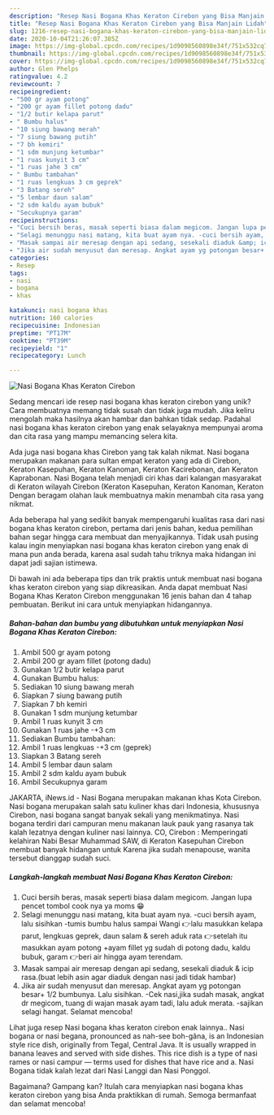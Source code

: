 ```yaml
---
description: "Resep Nasi Bogana Khas Keraton Cirebon yang Bisa Manjain Lidah"
title: "Resep Nasi Bogana Khas Keraton Cirebon yang Bisa Manjain Lidah"
slug: 1216-resep-nasi-bogana-khas-keraton-cirebon-yang-bisa-manjain-lidah
date: 2020-10-04T21:26:07.385Z
image: https://img-global.cpcdn.com/recipes/1d9098560898e34f/751x532cq70/nasi-bogana-khas-keraton-cirebon-foto-resep-utama.jpg
thumbnail: https://img-global.cpcdn.com/recipes/1d9098560898e34f/751x532cq70/nasi-bogana-khas-keraton-cirebon-foto-resep-utama.jpg
cover: https://img-global.cpcdn.com/recipes/1d9098560898e34f/751x532cq70/nasi-bogana-khas-keraton-cirebon-foto-resep-utama.jpg
author: Glen Phelps
ratingvalue: 4.2
reviewcount: 7
recipeingredient:
- "500 gr ayam potong"
- "200 gr ayam fillet potong dadu"
- "1/2 butir kelapa parut"
- " Bumbu halus"
- "10 siung bawang merah"
- "7 siung bawang putih"
- "7 bh kemiri"
- "1 sdm munjung ketumbar"
- "1 ruas kunyit 3 cm"
- "1 ruas jahe 3 cm"
- " Bumbu tambahan"
- "1 ruas lengkuas 3 cm geprek"
- "3 Batang sereh"
- "5 lembar daun salam"
- "2 sdm kaldu ayam bubuk"
- "Secukupnya garam"
recipeinstructions:
- "Cuci bersih beras, masak seperti biasa dalam megicom. Jangan lupa pencet tombol cook nya ya moms 😁"
- "Selagi menunggu nasi matang, kita buat ayam nya. -cuci bersih ayam, lalu sisihkan -tumis bumbu halus sampai Wangi 👉lalu masukkan kelapa parut, lengkuas geprek, daun salam &amp; sereh aduk rata 👉setelah itu masukkan ayam potong +ayam fillet yg sudah di potong dadu, kaldu bubuk, garam 👉beri air hingga ayam terendam."
- "Masak sampai air meresap dengan api sedang, sesekali diaduk &amp; icip rasa.(buat lebih asin agar diaduk dengan nasi jadi tidak hambar)"
- "Jika air sudah menyusut dan meresap. Angkat ayam yg potongan besar+ 1/2 bumbunya. Lalu sisihkan. -Cek nasi,jika sudah masak, angkat dr megicom, tuang di wajan masak ayam tadi, lalu aduk merata. -sajikan selagi hangat. Selamat mencoba!"
categories:
- Resep
tags:
- nasi
- bogana
- khas

katakunci: nasi bogana khas 
nutrition: 160 calories
recipecuisine: Indonesian
preptime: "PT17M"
cooktime: "PT39M"
recipeyield: "1"
recipecategory: Lunch

---
```



![Nasi Bogana Khas Keraton Cirebon](https://img-global.cpcdn.com/recipes/1d9098560898e34f/751x532cq70/nasi-bogana-khas-keraton-cirebon-foto-resep-utama.jpg)

Sedang mencari ide resep nasi bogana khas keraton cirebon yang unik? Cara membuatnya memang tidak susah dan tidak juga mudah. Jika keliru mengolah maka hasilnya akan hambar dan bahkan tidak sedap. Padahal nasi bogana khas keraton cirebon yang enak selayaknya mempunyai aroma dan cita rasa yang mampu memancing selera kita.

Ada juga nasi bogana khas Cirebon yang tak kalah nikmat. Nasi bogana merupakan makanan para sultan empat keraton yang ada di Cirebon, Keraton Kasepuhan, Keraton Kanoman, Keraton Kacirebonan, dan Keraton Kaprabonan. Nasi Bogana telah menjadi ciri khas dari kalangan masyarakat di Keraton wilayah Cirebon (Keraton Kasepuhan, Keraton Kanoman, Keraton Dengan beragam olahan lauk membuatnya makin menambah cita rasa yang nikmat.

Ada beberapa hal yang sedikit banyak mempengaruhi kualitas rasa dari nasi bogana khas keraton cirebon, pertama dari jenis bahan, kedua pemilihan bahan segar hingga cara membuat dan menyajikannya. Tidak usah pusing kalau ingin menyiapkan nasi bogana khas keraton cirebon yang enak di mana pun anda berada, karena asal sudah tahu triknya maka hidangan ini dapat jadi sajian istimewa.


Di bawah ini ada beberapa tips dan trik praktis untuk membuat nasi bogana khas keraton cirebon yang siap dikreasikan. Anda dapat membuat Nasi Bogana Khas Keraton Cirebon menggunakan 16 jenis bahan dan 4 tahap pembuatan. Berikut ini cara untuk menyiapkan hidangannya.

<!--inarticleads1-->

##### Bahan-bahan dan bumbu yang dibutuhkan untuk menyiapkan Nasi Bogana Khas Keraton Cirebon:

1. Ambil 500 gr ayam potong
1. Ambil 200 gr ayam fillet (potong dadu)
1. Gunakan 1/2 butir kelapa parut
1. Gunakan  Bumbu halus:
1. Sediakan 10 siung bawang merah
1. Siapkan 7 siung bawang putih
1. Siapkan 7 bh kemiri
1. Gunakan 1 sdm munjung ketumbar
1. Ambil 1 ruas kunyit 3 cm
1. Gunakan 1 ruas jahe -+3 cm
1. Sediakan  Bumbu tambahan:
1. Ambil 1 ruas lengkuas -+3 cm (geprek)
1. Siapkan 3 Batang sereh
1. Ambil 5 lembar daun salam
1. Ambil 2 sdm kaldu ayam bubuk
1. Ambil Secukupnya garam


JAKARTA, iNews.id - Nasi Bogana merupakan makanan khas Kota Cirebon. Nasi bogana merupakan salah satu kuliner khas dari Indonesia, khususnya Cirebon, nasi bogana sangat banyak sekali yang menikmatinya. Nasi bogana terdiri dari campuran menu makanan lauk pauk yang rasanya tak kalah lezatnya dengan kuliner nasi lainnya. CO, Cirebon : Memperingati kelahiran Nabi Besar Muhammad SAW, di Keraton Kasepuhan Cirebon membuat banyak hidangan untuk Karena jika sudah menapouse, wanita tersebut dianggap sudah suci. 

<!--inarticleads2-->

##### Langkah-langkah membuat Nasi Bogana Khas Keraton Cirebon:

1. Cuci bersih beras, masak seperti biasa dalam megicom. Jangan lupa pencet tombol cook nya ya moms 😁
1. Selagi menunggu nasi matang, kita buat ayam nya. -cuci bersih ayam, lalu sisihkan -tumis bumbu halus sampai Wangi 👉lalu masukkan kelapa parut, lengkuas geprek, daun salam &amp; sereh aduk rata 👉setelah itu masukkan ayam potong +ayam fillet yg sudah di potong dadu, kaldu bubuk, garam 👉beri air hingga ayam terendam.
1. Masak sampai air meresap dengan api sedang, sesekali diaduk &amp; icip rasa.(buat lebih asin agar diaduk dengan nasi jadi tidak hambar)
1. Jika air sudah menyusut dan meresap. Angkat ayam yg potongan besar+ 1/2 bumbunya. Lalu sisihkan. -Cek nasi,jika sudah masak, angkat dr megicom, tuang di wajan masak ayam tadi, lalu aduk merata. -sajikan selagi hangat. Selamat mencoba!


Lihat juga resep Nasi bogana khas keraton cirebon enak lainnya.. Nasi bogana or nasi begana, pronounced as nah-see boh-gâna, is an Indonesian style rice dish, originally from Tegal, Central Java. It is usually wrapped in banana leaves and served with side dishes. This rice dish is a type of nasi rames or nasi campur — terms used for dishes that have rice and a. Nasi Bogana tidak kalah lezat dari Nasi Langgi dan Nasi Ponggol. 

Bagaimana? Gampang kan? Itulah cara menyiapkan nasi bogana khas keraton cirebon yang bisa Anda praktikkan di rumah. Semoga bermanfaat dan selamat mencoba!
